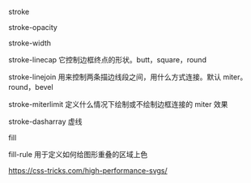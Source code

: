 stroke

stroke-opacity

stroke-width

stroke-linecap 它控制边框终点的形状。butt，square，round

stroke-linejoin 用来控制两条描边线段之间，用什么方式连接。默认 miter。round，bevel

stroke-miterlimit 定义什么情况下绘制或不绘制边框连接的 miter 效果

stroke-dasharray 虚线

fill

fill-rule 用于定义如何给图形重叠的区域上色

https://css-tricks.com/high-performance-svgs/
